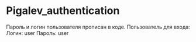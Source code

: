 # Pigalev_authentication
Пароль и логин пользователя прописан в коде.
Пользователь для входа:
Логин: user
Пароль: user

